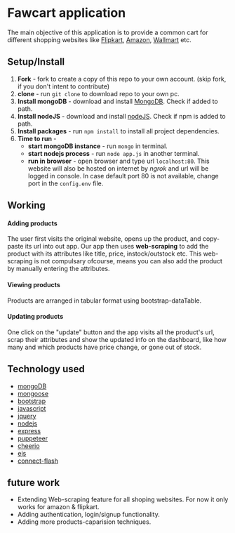 # Fawcart application

The main objective of this application is to provide a common cart for different shopping websites like [Flipkart](https://www.flipkart.com), [Amazon](https://www.amazon.in), [Wallmart](https://www.walmart.com/) etc.


## Setup/Install
1. __Fork__ - fork to create a copy of this repo to your own account. (skip fork, if you don't intent to contribute)
2. __clone__ - run `git clone` to download repo to your own pc.
3. __Install mongoDB__ - download and install [MongoDB](https://www.mongodb.com/try/download/community). Check if added to path.
4. __Install nodeJS__ - download and install [nodeJS](https://nodejs.org/en/download/). Check if npm is added to path.
5. __Install packages__ - run `npm install` to install all project dependencies.
6. __Time to run__ -
    - __start mongoDB instance__ - run `mongo` in terminal.
    - __start nodejs process__ - run `node app.js` in another terminal.
    - __run in browser__ - open browser and type url `localhost:80`. This website will also be hosted on internet by _ngrok_ and url will be logged in console. In case default port 80 is not available, change port in the `config.env` file.


## Working
#### Adding products
The user first visits the original website, opens up the product, and copy-paste its url into out app. Our app then uses **web-scraping** to add the product with its attributes like title, price, instock/outstock etc. This web-scraping is not compulsary ofcourse, means you can also add the product by manually entering the attributes.

#### Viewing products
Products are arranged in tabular format using bootstrap-dataTable.

#### Updating products
One click on the "update" button and the app visits all the product's url, scrap their attributes and show the updated info on the dashboard, like how many and which products have price change, or gone out of stock.


## Technology used
- [mongoDB](https://docs.mongodb.com/guides)
- [mongoose](https://mongoosejs.com/docs)
- [bootstrap](https://getbootstrap.com/docs)	
- [javascript](https://javascript.info)
- [jquery](https://learn.jquery.com)
- [nodejs](https://nodejs.org/en/docs/guides)
- [express](https://expressjs.com)
- [puppeteer](https://pptr.dev)
- [cheerio](https://github.com/cheeriojs/cheerio)
- [ejs](https://ejs.co)
- [connect-flash](https://github.com/jaredhanson/connect-flash)


## future work
- Extending Web-scraping feature for all shoping websites. For now it only works for amazon & flipkart.
- Adding authentication, login/signup functionality.
- Adding more products-caparision techniques.

